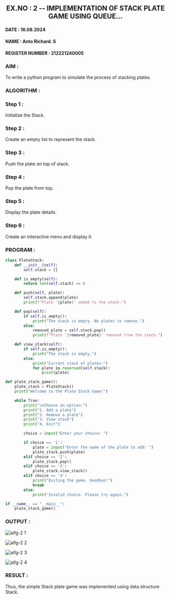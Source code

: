 ## <p align="center"> EX.NO : 2 -- IMPLEMENTATION OF STACK PLATE GAME USING QUEUE... </p>

#### DATE : 16.08.2024      
#### NAME : Anto Richard. S
#### REGISTER NUMBER : 212221240005

### AIM :

To write a python program to simulate the process of stacking plates.

### ALGORITHM :

### Step 1 :

Initialize the Stack.

### Step 2 :

Create an empty list to represent the stack.

### Step 3 :

Push the plate on top of stack.

### Step 4 :

Pop the plate from top.

### Step 5 :

Display the plate details.

### Step 6 :

Create an interactive menu and display it.

### PROGRAM :

```python
class PlateStack:
    def __init__(self):
        self.stack = []

    def is_empty(self):
        return len(self.stack) == 0

    def push(self, plate):
        self.stack.append(plate)
        print(f"Plate '{plate}' added to the stack.")

    def pop(self):
        if self.is_empty():
            print("The stack is empty. No plates to remove.")
        else:
            removed_plate = self.stack.pop()
            print(f"Plate '{removed_plate}' removed from the stack.")

    def view_stack(self):
        if self.is_empty():
            print("The stack is empty.")
        else:
            print("Current stack of plates:")
            for plate in reversed(self.stack):
                print(plate)
```

```python
def plate_stack_game():
    plate_stack = PlateStack()
    print("Welcome to the Plate Stack Game!")

    while True:
        print("\nChoose an option:")
        print("1. Add a plate")
        print("2. Remove a plate")
        print("3. View stack")
        print("4. Exit")

        choice = input("Enter your choice: ")

        if choice == '1':
            plate = input("Enter the name of the plate to add: ")
            plate_stack.push(plate)
        elif choice == '2':
            plate_stack.pop()
        elif choice == '3':
            plate_stack.view_stack()
        elif choice == '4':
            print("Exiting the game. Goodbye!")
            break
        else:
            print("Invalid choice. Please try again.")
```

```python
if __name__ == "__main__":
    plate_stack_game()
```

### OUTPUT :

![aifg-2 1](https://github.com/user-attachments/assets/9a59e106-4ea4-4708-b2a9-dff1729c9f3d)

![aifg-2 2](https://github.com/user-attachments/assets/0fa6d5bd-b137-4347-b866-97abedf0867c)

![aifg-2 3](https://github.com/user-attachments/assets/d04e9309-2bf7-413b-8b9d-4f1fcb263de5)

![aifg-2 4](https://github.com/user-attachments/assets/d02cbf68-99de-4c73-9dd3-6f027cbf50b3)

### RESULT :

Thus, the simple Stack plate game was implemented using data structure Stack.

